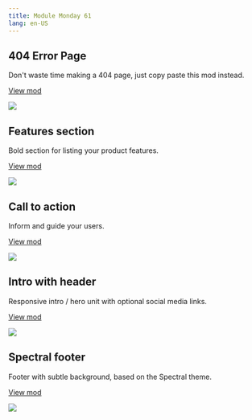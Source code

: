 ```yaml
---
title: Module Monday 61
lang: en-US
---
```


## 404 Error Page

Don't waste time making a 404 page, just copy paste this mod instead.

<a class="btn btn-sm" href="https://anymod.com/mod/404-error-page-dklrkr?preview=true">View mod</a>

<a href="https://anymod.com/mod/404-error-page-dklrkr?preview=true">
  <img src="https://res.cloudinary.com/component/image/upload/v1572287156/404_qrftwe.gif"/>
</a>

## Features section

Bold section for listing your product features.

<a class="btn btn-sm" href="https://anymod.com/mod/features-section-ormamd?preview=true">View mod</a>

<a href="https://anymod.com/mod/features-section-ormamd?preview=true">
  <img src="https://res.cloudinary.com/component/image/upload/v1572287157/features_ddgokx.gif"/>
</a>

## Call to action

Inform and guide your users.

<a class="btn btn-sm" href="https://anymod.com/mod/call-to-action-nkobbl?preview=true">View mod</a>

<a href="https://anymod.com/mod/call-to-action-nkobbl?preview=true">
  <img src="https://res.cloudinary.com/component/image/upload/v1572287155/cta_xjlyhb.png"/>
</a>

## Intro with header

Responsive intro / hero unit with optional social media links.

<a class="btn btn-sm" href="https://anymod.com/mod/intro-with-header-dkdmod?preview=true">View mod</a>

<a href="https://anymod.com/mod/intro-with-header-dkdmod?preview=true">
  <img src="https://res.cloudinary.com/component/image/upload/v1572287155/header_giyflu.gif"/>
</a>

## Spectral footer

Footer with subtle background, based on the Spectral theme.

<a class="btn btn-sm" href="https://anymod.com/mod/spectral-footer-nkrmmo?preview=true">View mod</a>

<a href="https://anymod.com/mod/spectral-footer-nkrmmo?preview=true">
  <img src="https://res.cloudinary.com/component/image/upload/v1572287155/footer_z8lexj.png"/>
</a>
